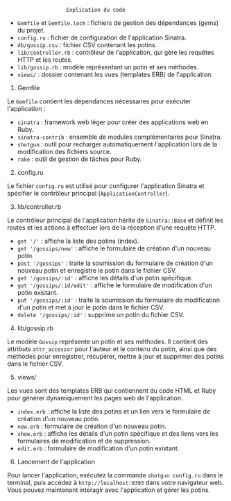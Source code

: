                        Explication du code


* `Gemfile` et `Gemfile.lock` : fichiers de gestion des dépendances (gems) du projet.
* `config.ru` : fichier de configuration de l'application Sinatra.
* `db/gossip.csv` : fichier CSV contenant les potins.
* `lib/controller.rb` : contrôleur de l'application, qui gère les requêtes HTTP et les routes.
* `lib/gossip.rb` : modèle représentant un potin et ses méthodes.
* `views/` : dossier contenant les vues (templates ERB) de l'application.

1. Gemfile

Le `Gemfile` contient les dépendances nécessaires pour exécuter l'application :

* `sinatra` : framework web léger pour créer des applications web en Ruby.
* `sinatra-contrib` : ensemble de modules complémentaires pour Sinatra.
* `shotgun` : outil pour recharger automatiquement l'application lors de la modification des fichiers source.
* `rake` : outil de gestion de tâches pour Ruby.

2. config.ru

Le fichier `config.ru` est utilisé pour configurer l'application Sinatra et spécifier le contrôleur principal (`ApplicationController`).

3. lib/controller.rb

Le contrôleur principal de l'application hérite de `Sinatra::Base` et définit les routes et les actions à effectuer lors de la réception d'une requête HTTP.

* `get '/'` : affiche la liste des potins (index).
* `get '/gossips/new'` : affiche le formulaire de création d'un nouveau potin.
* `post '/gossips'` : traite la soumission du formulaire de création d'un nouveau potin et enregistre le potin dans le fichier CSV.
* `get '/gossips/:id'` : affiche les détails d'un potin spécifique.
* `get '/gossips/:id/edit'` : affiche le formulaire de modification d'un potin existant.
* `put '/gossips/:id'` : traite la soumission du formulaire de modification d'un potin et met à jour le potin dans le fichier CSV.
* `delete '/gossips/:id'` : supprime un potin du fichier CSV.

4. lib/gossip.rb

Le modèle `Gossip` représente un potin et ses méthodes. Il contient des attributs `attr_accessor` pour l'auteur et le contenu du potin, ainsi que des méthodes pour enregistrer, récupérer, mettre à jour et supprimer des potins dans le fichier CSV.

5. views/

Les vues sont des templates ERB qui contiennent du code HTML et Ruby pour générer dynamiquement les pages web de l'application.

* `index.erb` : affiche la liste des potins et un lien vers le formulaire de création d'un nouveau potin.
* `new.erb` : formulaire de création d'un nouveau potin.
* `show.erb` : affiche les détails d'un potin spécifique et des liens vers les formulaires de modification et de suppression.
* `edit.erb` : formulaire de modification d'un potin existant.

6. Lancement de l'application

Pour lancer l'application, exécutez la commande `shotgun config.ru` dans le terminal, puis accédez à `http://localhost:9393` dans votre navigateur web. Vous pouvez maintenant interagir avec l'application et gérer les potins.